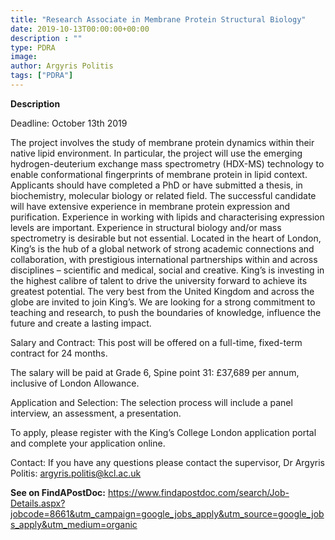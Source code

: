 ```yaml
---
title: "Research Associate in Membrane Protein Structural Biology"
date: 2019-10-13T00:00:00+00:00
description : ""
type: PDRA
image:
author: Argyris Politis
tags: ["PDRA"]
---
```

**Description**

Deadline: October 13th 2019

The project involves the study of membrane protein dynamics within their native lipid environment. In particular, the project will use the emerging hydrogen-deuterium exchange mass spectrometry (HDX-MS) technology to enable conformational fingerprints of membrane protein in lipid context. Applicants should have completed a PhD or have submitted a thesis, in biochemistry, molecular biology or related field. The successful candidate will have extensive experience in membrane protein expression and purification. Experience in working with lipids and characterising expression levels are important. Experience in structural biology and/or mass spectrometry is desirable but not essential.
Located in the heart of London, King’s is the hub of a global network of strong academic connections and collaboration, with prestigious international partnerships within and across disciplines – scientific and medical, social and creative. King’s is investing in the highest calibre of talent to drive the university forward to achieve its greatest potential. The very best from the United Kingdom and across the globe are invited to join King’s. We are looking for a strong commitment to teaching and research, to push the boundaries of knowledge, influence the future and create a lasting impact.

Salary and Contract:
This post will be offered on a full-time, fixed-term contract for 24 months.

The salary will be paid at Grade 6, Spine point 31: £37,689 per annum, inclusive of London Allowance.

Application and Selection:
The selection process will include a panel interview, an assessment, a presentation.

To apply, please register with the King’s College London application portal and complete your application online.

Contact:
If you have any questions please contact the supervisor, Dr Argyris Politis: argyris.politis@kcl.ac.uk

**See on FindAPostDoc:** https://www.findapostdoc.com/search/Job-Details.aspx?jobcode=8661&utm_campaign=google_jobs_apply&utm_source=google_jobs_apply&utm_medium=organic
